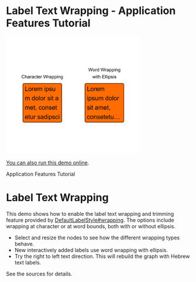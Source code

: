 # Label Text Wrapping - Application Features Tutorial

<img src="../../resources/image/tutorial3step15.png" alt="demo-thumbnail" height="320"/>

[You can also run this demo online](https://live.yworks.com/demos/03-tutorial-application-features/label-text-wrapping/index.html).

Application Features Tutorial

# Label Text Wrapping

This demo shows how to enable the label text wrapping and trimming feature provided by [DefaultLabelStyle#wrapping](https://docs.yworks.com/yfileshtml/#/api/DefaultLabelStyle#wrapping). The options include wrapping at character or at word bounds, both with or without ellipsis.

- Select and resize the nodes to see how the different wrapping types behave.
- New interactively added labels use word wrapping with ellipsis.
- Try the right to left text direction. This will rebuild the graph with Hebrew text labels.

See the sources for details.
